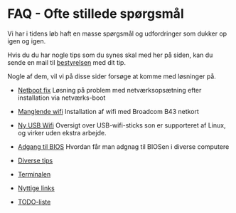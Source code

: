 # FAQ - Ofte stillede spørgsmål
Vi har i tidens løb haft en masse spørgsmål og udfordringer som dukker op igen og igen.

Hvis du du har nogle tips som du synes skal med her på siden, kan du sende en mail til [bestyrelsen](/om/kontakt.html) med dit tip.

Nogle af dem, vil vi på disse sider forsøge at komme med løsninger på.

* [Netboot fix](/faq/netboot-fix.md)	Løsning på problem med netværksopsætning efter installation via netværks-boot
* [Manglende wifi](/faq/b43.html)	Installation af wifi med Broadcom B43 netkort
* [Ny USB Wifi](/faq/ny-wifi-usb.html)	Oversigt over USB-wifi-sticks son er supporteret af Linux, og virker uden ekstra arbejde.
* [Adgang til BIOS](/faq/bios.md)	Hvordan får man adgnag til BIOSen i diverse computere
* [Diverse tips](/faq/diverse.md)
* [Terminalen](/faq/terminal.md)
* [Nyttige links](/faq/links.md)

* [TODO-liste](/faq/todo.html)
